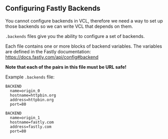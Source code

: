 ## Configuring Fastly Backends

You cannot configure backends in VCL, therefore we need a way to
set up those backends so we can write VCL that depends on them.

`.backends` files give you the ability to configure a set of backends.

Each file contains one or more blocks of backend variables. The variables
are defined in the Fastly documentation: https://docs.fastly.com/api/config#backend

**Note that each of the pairs in this file must be URL safe!**

Example `.backends` file:

```
BACKEND
  name=origin_0
  hostname=httpbin.org
  address=httpbin.org
  port=80

BACKEND
  name=origin_1
  hostname=fastly.com
  address=fastly.com
  port=80
```
